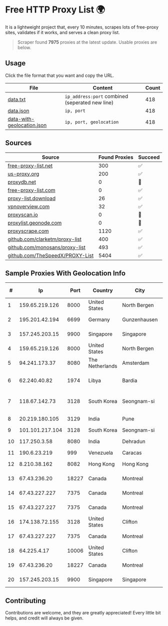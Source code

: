 
# Free HTTP Proxy List 🌍

It is a lightweight project that, every 10 minutes, scrapes lots of free-proxy sites, validates if it works, and serves a clean proxy list.


> Scraper found **7975** proxies at the latest update. Usable proxies are below.

## Usage

Click the file format that you want and copy the URL.


|File|Content|Count|
|----|-------|-----|
|[data.txt](https://raw.githubusercontent.com/themiralay/Proxy-List-World/master/data.txt)|`ip_address:port` combined (seperated new line)|418|
|[data.json](https://raw.githubusercontent.com/themiralay/Proxy-List-World/master/data.json)|`ip, port`|418|
|[data-with-geolocation.json](https://raw.githubusercontent.com/themiralay/Proxy-List-World/master/data-with-geolocation.json)|`ip, port, geolocation`|418|

## Sources

|Source|Found Proxies|Succeed|
|------|-------------|-------|
|[free-proxy-list.net](https://free-proxy-list.net)|300|✅|
|[us-proxy.org](https://www.us-proxy.org)|200|✅|
|[proxydb.net](http://proxydb.net)|0|🚫|
|[free-proxy-list.com](https://free-proxy-list.com/?page=&port=&type%5B%5D=http&type%5B%5D=https&up_time=0&search=Search)|0|✅|
|[proxy-list.download](https://www.proxy-list.download/HTTP)|26|✅|
|[vpnoverview.com](https://vpnoverview.com/privacy/anonymous-browsing/free-proxy-servers)|32|✅|
|[proxyscan.io](https://www.proxyscan.io)|0|🚫|
|[proxylist.geonode.com](https://proxylist.geonode.com/api/proxy-list?limit=300&page=1&sort_by=lastChecked&sort_type=desc&protocols=http,https)|0|🚫|
|[proxyscrape.com](https://api.proxyscrape.com/v2/?request=displayproxies&protocol=http&timeout=10000&country=all&ssl=all&anonymity=all)|1120|✅|
|[github.com/clarketm/proxy-list](https://raw.githubusercontent.com/clarketm/proxy-list/master/proxy-list-raw.txt)|400|✅|
|[github.com/monosans/proxy-list](https://raw.githubusercontent.com/monosans/proxy-list/main/proxies/http.txt)|493|✅|
|[github.com/TheSpeedX/PROXY-List](https://raw.githubusercontent.com/TheSpeedX/PROXY-List/master/http.txt)|5404|✅|


## Sample Proxies With Geolocation Info

|#|Ip|Port|Country|City|Internet Service Provider|
|-|--|----|-------|----|-------------------------|
|1|159.65.219.126|8000|United States|North Bergen|DigitalOcean, LLC|
|2|195.201.42.194|6699|Germany|Gunzenhausen|Hetzner Online GmbH|
|3|157.245.203.15|9900|Singapore|Singapore|DigitalOcean, LLC|
|4|159.65.219.126|8000|United States|North Bergen|DigitalOcean, LLC|
|5|94.241.173.37|8080|The Netherlands|Amsterdam|TimeWeb Ltd.|
|6|62.240.40.82|1974|Libya|Bardia|LTT Network Backbone and POPs|
|7|118.67.142.73|3128|South Korea|Seongnam-si|Naver Business Platform Asia Pacific Pte. Ltd.|
|8|20.219.180.105|3129|India|Pune|Microsoft Corporation|
|9|101.101.217.104|3128|South Korea|Seongnam-si|NBP|
|10|117.250.3.58|8080|India|Dehradun|Bharat Sanchar Nigam Ltd|
|11|190.6.23.219|999|Venezuela|Caracas|Net Uno|
|12|8.210.38.162|8082|Hong Kong|Hong Kong|Alibaba.com LLC|
|13|67.43.236.20|18227|Canada|Montreal|GloboTech Communications|
|14|67.43.227.227|7375|Canada|Montreal|GloboTech Communications|
|15|67.43.227.227|7375|Canada|Montreal|GloboTech Communications|
|16|174.138.72.155|3128|United States|Clifton|DigitalOcean, LLC|
|17|67.43.227.227|7375|Canada|Montreal|GloboTech Communications|
|18|64.225.4.17|10006|United States|Clifton|DigitalOcean, LLC|
|19|67.43.236.20|18227|Canada|Montreal|GloboTech Communications|
|20|157.245.203.15|9900|Singapore|Singapore|DigitalOcean, LLC|



## Contributing

Contributions are welcome, and they are greatly appreciated! Every
little bit helps, and credit will always be given.

